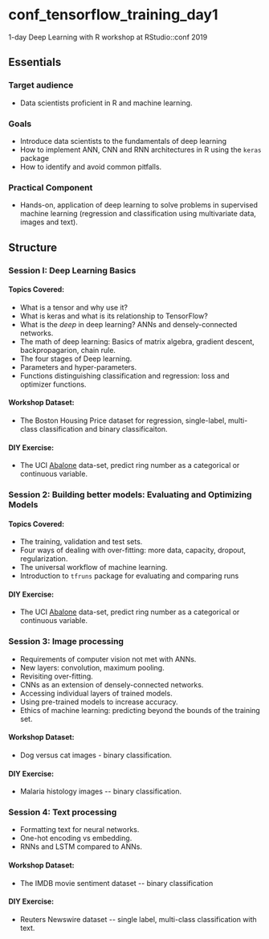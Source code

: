 # conf_tensorflow_training_day1

1-day Deep Learning with R workshop at RStudio::conf 2019

## Essentials

### Target audience

- Data scientists proficient in R and machine learning.

### Goals 

- Introduce data scientists to the fundamentals of deep learning
- How to implement ANN, CNN and RNN architectures in R using the `keras` package
- How to identify and avoid common pitfalls.

### Practical Component

- Hands-on, application of deep learning to solve problems in supervised machine learning (regression and classification using multivariate data, images and text).

## Structure

### Session I: Deep Learning Basics

#### Topics Covered:

- What is a tensor and why use it?
- What is keras and what is its relationship to TensorFlow?
- What is the *deep* in deep learning? ANNs and densely-connected networks. 
- The math of deep learning: Basics of matrix algebra, gradient descent, backpropagarion, chain rule.
- The four stages of Deep learning.
- Parameters and hyper-parameters.
- Functions distinguishing classification and regression: loss and optimizer functions.

#### Workshop Dataset:

- The Boston Housing Price dataset for regression, single-label, multi-class classification and binary classificaiton.

#### DIY Exercise:

- The UCI [Abalone](http://archive.ics.uci.edu/ml/datasets/Abalone) data-set, predict ring number as a categorical or continuous variable.

### Session 2: Building better models: Evaluating and Optimizing Models

#### Topics Covered:

- The training, validation and test sets.
- Four ways of dealing with over-fitting: more data, capacity, dropout, regularization.
- The universal workflow of machine learning.
- Introduction to `tfruns` package for evaluating and comparing runs

#### DIY Exercise:

- The UCI [Abalone](http://archive.ics.uci.edu/ml/datasets/Abalone) data-set, predict ring number as a categorical or continuous variable.

### Session 3: Image processing

- Requirements of computer vision not met with ANNs.
- New layers: convolution, maximum pooling.
- Revisiting over-fitting.
- CNNs as an extension of densely-connected networks.
- Accessing individual layers of trained models.
- Using pre-trained models to increase accuracy.
- Ethics of machine learning: predicting beyond the bounds of the training set.

#### Workshop Dataset:

- Dog versus cat images - binary classification.

#### DIY Exercise:

- Malaria histology images -- binary classification.

### Session 4: Text processing

- Formatting text for neural networks.
- One-hot encoding vs embedding.
- RNNs and LSTM compared to ANNs.

#### Workshop Dataset:

- The IMDB movie sentiment dataset -- binary classification

#### DIY Exercise:

- Reuters Newswire dataset -- single label, multi-class classification with text.

